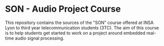 # SON - Audio Project Course

This repository contains the sources of the "SON" course offered at INSA Lyon to third year telecommunication students (3TC). The aim of this course is to help students get started to work on a project around embedded real-time audio signal processing.
